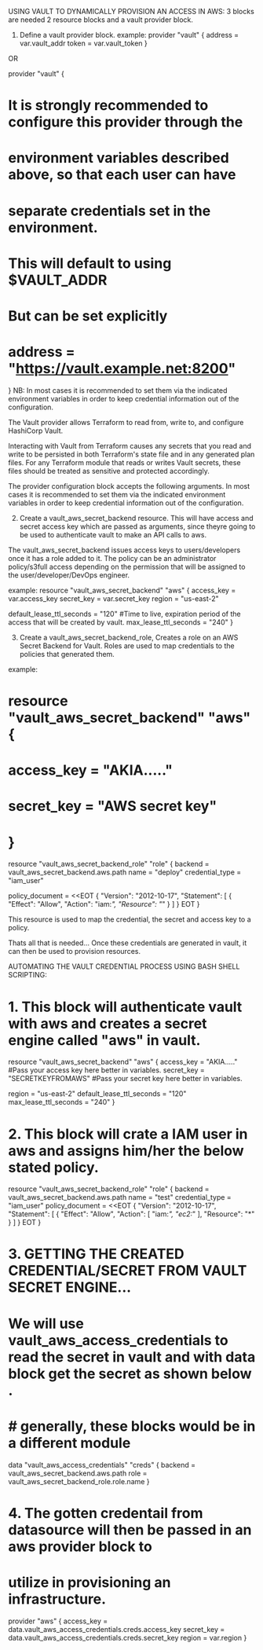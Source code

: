 USING VAULT TO DYNAMICALLY PROVISION AN ACCESS IN AWS:
  3 blocks are needed 2 resource blocks and a vault provider block.
1. Define a vault provider block. 
example:
provider "vault" {
  address = var.vault_addr
  token   = var.vault_token
}

OR

provider "vault" {
  # It is strongly recommended to configure this provider through the
  # environment variables described above, so that each user can have
  # separate credentials set in the environment.
  #
  # This will default to using $VAULT_ADDR
  # But can be set explicitly
  # address = "https://vault.example.net:8200"
}
NB:
  In most cases it is recommended to set them via the indicated environment variables 
  in order to keep credential information out of the configuration.

The Vault provider allows Terraform to read from, write to, and configure HashiCorp Vault.

Interacting with Vault from Terraform causes any secrets that you read and write to be persisted 
in both Terraform's state file and in any generated plan files. For any Terraform module that 
reads or writes Vault secrets, these files should be treated as sensitive and protected accordingly.


The provider configuration block accepts the following arguments. In most cases it is recommended
to set them via the indicated environment variables in order to keep credential information out of the configuration.

2. Create a vault_aws_secret_backend resource.
This will have access and secret access key which are passed as arguments, since theyre going to be used 
to authenticate vault to make an API calls to aws.

The vault_aws_secret_backend issues access keys to users/developers once it has a role added to it.
The policy can be an administrator policy/s3full access depending on the permission that will be assigned to the user/developer/DevOps engineer.

example: 
resource "vault_aws_secret_backend" "aws" {
  access_key = var.access_key
  secret_key = var.secret_key
  region     = "us-east-2"

  default_lease_ttl_seconds = "120" #Time to live, expiration period of the access that will be created by vault.
  max_lease_ttl_seconds     = "240"
}

3. Create a vault_aws_secret_backend_role,
Creates a role on an AWS Secret Backend for Vault. Roles are used to map credentials to the policies that generated them.

example:
#   resource "vault_aws_secret_backend" "aws" {
#   access_key = "AKIA....."
#   secret_key = "AWS secret key"
# }

resource "vault_aws_secret_backend_role" "role" {
  backend = vault_aws_secret_backend.aws.path
  name    = "deploy"
  credential_type = "iam_user"

  policy_document = <<EOT
{
  "Version": "2012-10-17",
  "Statement": [
    {
      "Effect": "Allow",
      "Action": "iam:*",
      "Resource": "*"
    }
  ]
}
EOT
}

This resource is used to map the credential, the secret and access key to a policy.

Thats all that is needed...
Once these credentials are generated in vault, it can then be used to provision resources.

AUTOMATING THE VAULT CREDENTIAL PROCESS USING BASH SHELL SCRIPTING:

# 1. This block will authenticate vault with aws and creates a secret engine called "aws" in vault.
 resource "vault_aws_secret_backend" "aws" {
  access_key = "AKIA....." #Pass your access key here better in variables.
   secret_key = "SECRETKEYFROMAWS"  #Pass your secret key here better in variables.

  region     = "us-east-2"
  default_lease_ttl_seconds = "120"
  max_lease_ttl_seconds     = "240"
}

# 2. This block will crate a IAM user in aws and assigns him/her the below stated policy.
resource "vault_aws_secret_backend_role" "role" {
  backend = vault_aws_secret_backend.aws.path
  name    = "test"
   credential_type = "iam_user"
    policy_document = <<EOT
{
  "Version": "2012-10-17",
  "Statement": [
    {
      "Effect": "Allow",
      "Action": [
        "iam:*", "ec2:*"
      ],
      "Resource": "*"
    }
  ]
}
EOT
}


# 3. GETTING THE CREATED CREDENTIAL/SECRET FROM VAULT SECRET ENGINE...

# We will use vault_aws_access_credentials to read the secret in vault and with data block get the secret as shown below .
# # generally, these blocks would be in a different module

data "vault_aws_access_credentials" "creds" {
  backend = vault_aws_secret_backend.aws.path
  role    = vault_aws_secret_backend_role.role.name
}

# 4. The gotten credentail from datasource will then be passed in an aws provider block to 
# utilize in provisioning an infrastructure. 
provider "aws" {
  access_key = data.vault_aws_access_credentials.creds.access_key
  secret_key = data.vault_aws_access_credentials.creds.secret_key
  region = var.region
}


